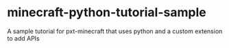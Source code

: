 # minecraft-python-tutorial-sample
A sample tutorial for pxt-minecraft that uses python and a custom extension to add APIs
